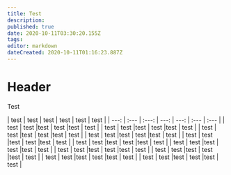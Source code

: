 ```yaml
---
title: Test
description: 
published: true
date: 2020-10-11T03:30:20.155Z
tags: 
editor: markdown
dateCreated: 2020-10-11T01:16:23.887Z
---
```




# Header
<div class="tooltip-content"> Test </div>



| test | test | test | test | test | test |
| ---: | :--- |  :---: |  ---: | ---: | :--- | :--- |
| test | test |test | test |test | test |
| test | test |test | test |test | test |
| test | test |test | test |test | test |
| test | test |test | test |test | test |
| test | test |test | test |test | test |
| test | test |test | test |test | test |
| test | test |test | test |test | test |
| test | test |test | test |test | test |
| test | test |test | test |test | test |
| test | test |test | test |test | test |
| test | test |test | test |test | test |